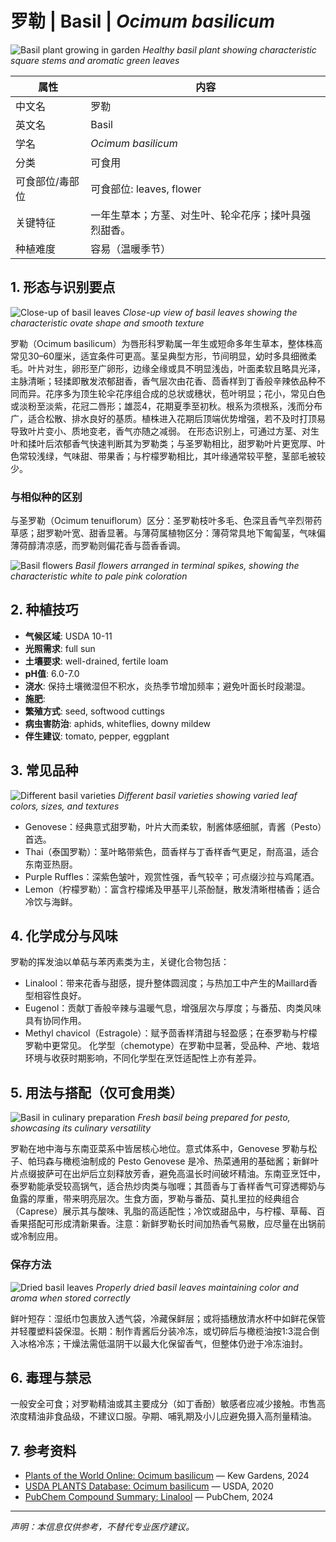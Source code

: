 # 罗勒 | Basil | *Ocimum basilicum*

![Basil plant growing in garden](https://upload.wikimedia.org/wikipedia/commons/thumb/5/51/Basil-Basilico-Ocimum_basilicum-albahaca.jpg/800px-Basil-Basilico-Ocimum_basilicum-albahaca.jpg)
*Healthy basil plant showing characteristic square stems and aromatic green leaves*

| 属性 | 内容 |
|------|------|
| 中文名 | 罗勒 |
| 英文名 | Basil |
| 学名 | *Ocimum basilicum* |
| 分类 | 可食用 |
| 可食部位/毒部位 | 可食部位: leaves, flower |
| 关键特征 | 一年生草本；方茎、对生叶、轮伞花序；揉叶具强烈甜香。 |
| 种植难度 | 容易（温暖季节） |

## 1. 形态与识别要点

![Close-up of basil leaves](https://upload.wikimedia.org/wikipedia/commons/thumb/4/40/Basilic_Grand_Vert.jpg/600px-Basilic_Grand_Vert.jpg)
*Close-up view of basil leaves showing the characteristic ovate shape and smooth texture*

罗勒（Ocimum basilicum）为唇形科罗勒属一年生或短命多年生草本，整体株高常见30–60厘米，适宜条件可更高。茎呈典型方形，节间明显，幼时多具细微柔毛。叶片对生，卵形至广卵形，边缘全缘或具不明显浅齿，叶面柔软且略具光泽，主脉清晰；轻揉即散发浓郁甜香，香气层次由花香、茴香样到丁香般辛辣依品种不同而异。花序多为顶生轮伞花序组合成的总状或穗状，苞叶明显；花小，常见白色或淡粉至淡紫，花冠二唇形；雄蕊4，花期夏季至初秋。根系为须根系，浅而分布广，适合松散、排水良好的基质。植株进入花期后顶端优势增强，若不及时打顶易导致叶片变小、质地变老，香气亦随之减弱。
在形态识别上，可通过方茎、对生叶和揉叶后浓郁香气快速判断其为罗勒类；与圣罗勒相比，甜罗勒叶片更宽厚、叶色常较浅绿，气味甜、带果香；与柠檬罗勒相比，其叶缘通常较平整，茎部毛被较少。

### 与相似种的区别

与圣罗勒（Ocimum tenuiflorum）区分：圣罗勒枝叶多毛、色深且香气辛烈带药草感；甜罗勒叶宽、甜香显著。与薄荷属植物区分：薄荷常具地下匍匐茎，气味偏薄荷醇清凉感，而罗勒则偏花香与茴香香调。

![Basil flowers](https://upload.wikimedia.org/wikipedia/commons/thumb/0/02/Ocimum_basilicum_flowers.jpg/600px-Ocimum_basilicum_flowers.jpg)
*Basil flowers arranged in terminal spikes, showing the characteristic white to pale pink coloration*

## 2. 种植技巧

- **气候区域**: USDA 10-11
- **光照需求**: full sun
- **土壤要求**: well-drained, fertile loam
- **pH值**: 6.0-7.0
- **浇水**: 保持土壤微湿但不积水，炎热季节增加频率；避免叶面长时段潮湿。
- **施肥**: 
- **繁殖方式**: seed, softwood cuttings
- **病虫害防治**: aphids, whiteflies, downy mildew
- **伴生建议**: tomato, pepper, eggplant

## 3. 常见品种

![Different basil varieties](https://upload.wikimedia.org/wikipedia/commons/thumb/a/a1/Various_basil_cultivars.jpg/800px-Various_basil_cultivars.jpg)
*Different basil varieties showing varied leaf colors, sizes, and textures*

- Genovese：经典意式甜罗勒，叶片大而柔软，制酱体感细腻，青酱（Pesto）首选。
- Thai（泰国罗勒）：茎叶略带紫色，茴香样与丁香样香气更足，耐高温，适合东南亚热厨。
- Purple Ruffles：深紫色皱叶，观赏性强，香气较辛；可点缀沙拉与鸡尾酒。
- Lemon（柠檬罗勒）：富含柠檬烯及甲基平儿茶酚醚，散发清晰柑橘香；适合冷饮与海鲜。

## 4. 化学成分与风味

罗勒的挥发油以单萜与苯丙素类为主，关键化合物包括：
- Linalool：带来花香与甜感，提升整体圆润度；与热加工中产生的Maillard香型相容性良好。
- Eugenol：贡献丁香般辛辣与温暖气息，增强层次与厚度；与番茄、肉类风味具有协同作用。
- Methyl chavicol（Estragole）：赋予茴香样清甜与轻盈感；在泰罗勒与柠檬罗勒中更常见。
化学型（chemotype）在罗勒中显著，受品种、产地、栽培环境与收获时期影响，不同化学型在烹饪适配性上亦有差异。

## 5. 用法与搭配（仅可食用类）

![Basil in culinary preparation](https://upload.wikimedia.org/wikipedia/commons/thumb/6/6a/Making_Pesto.jpg/600px-Making_Pesto.jpg)
*Fresh basil being prepared for pesto, showcasing its culinary versatility*

罗勒在地中海与东南亚菜系中皆居核心地位。意式体系中，Genovese 罗勒与松子、帕玛森与橄榄油制成的 Pesto Genovese 是冷、热菜通用的基础酱；新鲜叶片点缀披萨可在出炉后立刻释放芳香，避免高温长时间破坏精油。东南亚烹饪中，泰罗勒能承受较高锅气，适合热炒肉类与咖喱；其茴香与丁香样香气可穿透椰奶与鱼露的厚重，带来明亮层次。生食方面，罗勒与番茄、莫扎里拉的经典组合（Caprese）展示其与酸味、乳脂的高适配性；冷饮或甜品中，与柠檬、草莓、百香果搭配可形成清新果香。注意：新鲜罗勒长时间加热香气易散，应尽量在出锅前或冷制应用。

### 保存方法

![Dried basil leaves](https://upload.wikimedia.org/wikipedia/commons/thumb/d/d7/Dried_basil_leaves.jpg/600px-Dried_basil_leaves.jpg)
*Properly dried basil leaves maintaining color and aroma when stored correctly*

鲜叶短存：湿纸巾包裹放入透气袋，冷藏保鲜层；或将插穗放清水杯中如鲜花保管并轻覆塑料袋保湿。长期：制作青酱后分装冷冻，或切碎后与橄榄油按1:3混合倒入冰格冷冻；干燥法需低温阴干以最大化保留香气，但整体仍逊于冷冻油封。

## 6. 毒理与禁忌

一般安全可食；对罗勒精油或其主要成分（如丁香酚）敏感者应减少接触。市售高浓度精油非食品级，不建议口服。孕期、哺乳期及小儿应避免摄入高剂量精油。

## 7. 参考资料

- [Plants of the World Online: Ocimum basilicum](https://powo.science.kew.org/taxon/urn:lsid:ipni.org:names:453474-1) — Kew Gardens, 2024
- [USDA PLANTS Database: Ocimum basilicum](https://plants.usda.gov/home/plantProfile?symbol=OCBA2) — USDA, 2020
- [PubChem Compound Summary: Linalool](https://pubchem.ncbi.nlm.nih.gov/compound/Linalool) — PubChem, 2024

---
*声明：本信息仅供参考，不替代专业医疗建议。*